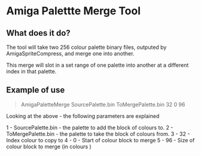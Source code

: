 # Amiga Palettte Merge Tool

## What does it do?

The tool will take two 256 colour palette binary files, outputed by AmigaSpriteCompress, and merge one into another.

This merge will slot in a set range of one palette into another at a different index in that palette.


## Example of use 

> AmigaPaletteMerge SourcePalette.bin ToMergePalette.bin 32 0 96

Looking at the above - the following parameters are explained
 
  1 - SourcePalette.bin  - the palette to add the block of colours to.
  2 - ToMergePalette.bin - the palette to take the block of colours from.
  3 - 32 		 - Index colour to copy to
  4 - 0                  - Start of colour block to merge
  5 - 96                 - Size of colour block to merge (in colours )




